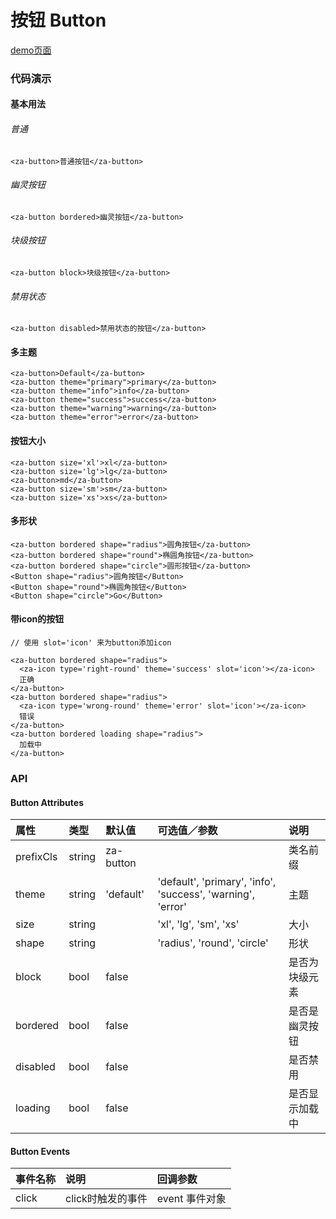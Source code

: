# 按钮 Button

[demo页面](https://zhongantecheng.github.io/zarm-vue/#/button)


### 代码演示

#### 基本用法

###### 普通
```vue
<za-button>普通按钮</za-button>
```

###### 幽灵按钮
```vue
<za-button bordered>幽灵按钮</za-button>
```

###### 块级按钮
```vue
<za-button block>块级按钮</za-button>
```

###### 禁用状态
```vue
<za-button disabled>禁用状态的按钮</za-button>
```

#### 多主题
```vue
<za-button>Default</za-button>
<za-button theme="primary">primary</za-button>
<za-button theme="info">info</za-button>
<za-button theme="success">success</za-button>
<za-button theme="warning">warning</za-button>
<za-button theme="error">error</za-button>
```

#### 按钮大小
```vue
<za-button size='xl'>xl</za-button>
<za-button size='lg'>lg</za-button>
<za-button>md</za-button>
<za-button size='sm'>sm</za-button>
<za-button size='xs'>xs</za-button>
```

#### 多形状
```vue
<za-button bordered shape="radius">圆角按钮</za-button>
<za-button bordered shape="round">椭圆角按钮</za-button>
<za-button bordered shape="circle">圆形按钮</za-button>
<Button shape="radius">圆角按钮</Button>
<Button shape="round">椭圆角按钮</Button>
<Button shape="circle">Go</Button>
```

#### 带icon的按钮
```vue
// 使用 slot='icon' 来为button添加icon

<za-button bordered shape="radius">
  <za-icon type='right-round' theme='success' slot='icon'></za-icon>
  正确
</za-button>
<za-button bordered shape="radius">
  <za-icon type='wrong-round' theme='error' slot='icon'></za-icon>
  错误
</za-button>
<za-button bordered loading shape="radius">
  加载中
</za-button>
```


### API

#### Button Attributes

| 属性 | 类型 | 默认值 | 可选值／参数 | 说明 |
| :--- | :--- | :--- | :--- | :--- |
| prefixCls | string | za-button | | 类名前缀 |
| theme | string | 'default' | 'default', 'primary', 'info', 'success', 'warning', 'error' | 主题 |
| size | string | | 'xl', 'lg', 'sm', 'xs' | 大小 |
| shape | string | | 'radius', 'round', 'circle' | 形状 |
| block | bool | false | | 是否为块级元素 |
| bordered | bool | false | | 是否是幽灵按钮 |
| disabled | bool | false | | 是否禁用 |
| loading | bool | false | | 是否显示加载中 |

#### Button Events

| 事件名称 | 说明 | 回调参数 |
| :--- | :--- | :--- |
| click | click时触发的事件 | event 事件对象 |
